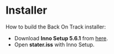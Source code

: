 # Installer
How to build the Back On Track installer:
* Download <b>Inno Setup 5.6.1</b> from <a href="http://www.jrsoftware.org/isdl.php">here</a>.
* Open <b>stater.iss</b> with Inno Setup.